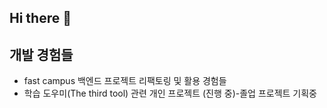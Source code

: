 ## Hi there 👋

## 개발 경험들
- fast campus 백엔드 프로젝트 리팩토링 및 활용 경험들
- 학습 도우미(The third tool) 관련 개인 프로젝트 (진행 중)-졸업 프로젝트 기획중
<!--
**js-kim-arc/js-kim-arc** is a ✨ _special_ ✨ repository because its `README.md` (this file) appears on your GitHub profile.

Here are some ideas to get you started:

- 🔭 I’m currently working on ...
- 🌱 I’m currently learning ...
- 👯 I’m looking to collaborate on ...
- 🤔 I’m looking for help with ...
- 💬 Ask me about ...
- 📫 How to reach me: ...
- 😄 Pronouns: ...
- ⚡ Fun fact: ...
-->
